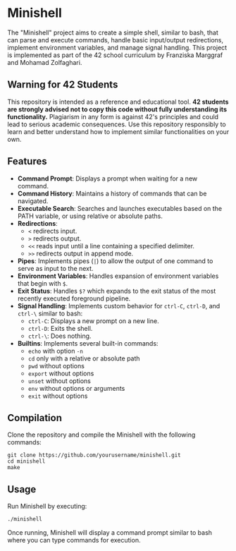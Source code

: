 # Minishell

The "Minishell" project aims to create a simple shell, similar to bash, that can parse and execute commands, handle basic input/output redirections, implement environment variables, and manage signal handling. This project is implemented as part of the 42 school curriculum by Franziska Marggraf and Mohamad Zolfaghari.

## Warning for 42 Students

This repository is intended as a reference and educational tool. **42 students are strongly advised not to copy this code without fully understanding its functionality.** Plagiarism in any form is against 42's principles and could lead to serious academic consequences. Use this repository responsibly to learn and better understand how to implement similar functionalities on your own.

## Features

- **Command Prompt**: Displays a prompt when waiting for a new command.
- **Command History**: Maintains a history of commands that can be navigated.
- **Executable Search**: Searches and launches executables based on the PATH variable, or using relative or absolute paths.
- **Redirections**:
  - `<` redirects input.
  - `>` redirects output.
  - `<<` reads input until a line containing a specified delimiter.
  - `>>` redirects output in append mode.
- **Pipes**: Implements pipes (`|`) to allow the output of one command to serve as input to the next.
- **Environment Variables**: Handles expansion of environment variables that begin with `$`.
- **Exit Status**: Handles `$?` which expands to the exit status of the most recently executed foreground pipeline.
- **Signal Handling**: Implements custom behavior for `ctrl-C`, `ctrl-D`, and `ctrl-\` similar to bash:
  - `ctrl-C`: Displays a new prompt on a new line.
  - `ctrl-D`: Exits the shell.
  - `ctrl-\`: Does nothing.
- **Builtins**: Implements several built-in commands:
  - `echo` with option `-n`
  - `cd` only with a relative or absolute path
  - `pwd` without options
  - `export` without options
  - `unset` without options
  - `env` without options or arguments
  - `exit` without options

## Compilation

Clone the repository and compile the Minishell with the following commands:

```
git clone https://github.com/yourusername/minishell.git
cd minishell
make
```
## Usage

Run Minishell by executing:

```bash
./minishell
```

Once running, Minishell will display a command prompt similar to bash where you can type commands for execution.

